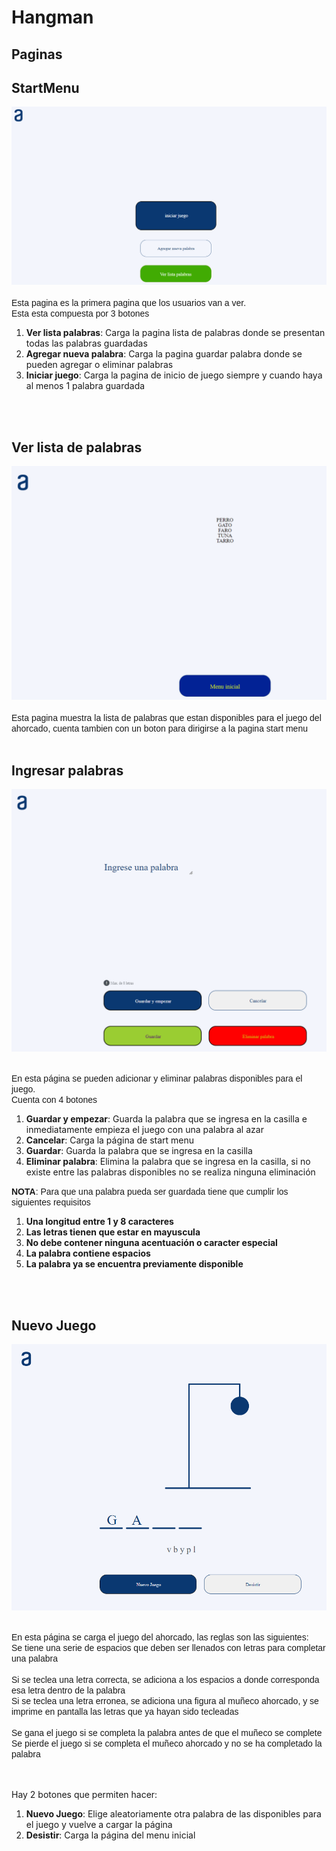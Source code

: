 # Hangman

## Paginas

## StartMenu
![startmenu][1]
<br><br>
<span style="font-family:arial; font-size:1em;">Esta pagina es la primera pagina que los usuarios van a ver.
<br> Esta esta compuesta por 3 botones</span>
<br>
<span style="font-family:arial;">
1. **Ver lista palabras**: Carga la pagina lista de palabras donde se presentan todas las palabras guardadas
2. **Agregar nueva palabra**: Carga la pagina guardar palabra donde se pueden agregar o eliminar palabras
3. **Iniciar juego**: Carga la pagina de inicio de juego siempre y cuando haya al menos 1 palabra guardada
</span>
<br><br>

## Ver lista de palabras
![listapalabra][2]
<br><br>
<span style="font-family:arial; font-size:1em;">Esta pagina muestra la lista de palabras que estan disponibles para el juego del ahorcado, cuenta tambien con un boton para dirigirse a la pagina start menu</span>
<br><br>

## Ingresar palabras
![ingresopalabras][3]
<br><br>

<span style="font-family:arial; font-size:1em;">En esta página se pueden adicionar y eliminar palabras disponibles para el juego.<br> Cuenta con 4 botones</span>
<span style="font-family:arial;">
1. **Guardar y empezar**: Guarda la palabra que se ingresa en la casilla e inmediatamente empieza el juego con una palabra al azar
2. **Cancelar**: Carga la página de start menu
3. **Guardar**: Guarda la palabra que se ingresa en la casilla
4. **Eliminar palabra**: Elimina la palabra que se ingresa en la casilla, si no existe entre las palabras disponibles no se realiza ninguna eliminación
</span>

<span style="font-family:arial; font-size:1em;">**NOTA**: Para que una palabra pueda ser guardada tiene que cumplir los siguientes requisitos</span>
<span style="font-family:arial;">
1. **Una longitud entre 1 y 8 caracteres**
2. **Las letras tienen que estar en mayuscula**
3. **No debe contener ninguna acentuación o caracter especial**
4. **La palabra contiene espacios**
5. **La palabra ya se encuentra previamente disponible**
</span>

<br><br>

## Nuevo Juego
![nuevojuego][4]
<br><br>

<span style="font-family:arial; font-size:1em;">En esta página se carga el juego del ahorcado, las reglas son las siguientes: 
<br>
Se tiene una serie de espacios que deben ser llenados con letras para completar una palabra
<br><br>
Si se teclea una letra correcta, se adiciona a los espacios a donde corresponda esa letra dentro de la palabra
<br>
Si se teclea una letra erronea, se adiciona una figura al muñeco ahorcado, y se imprime en pantalla las letras que ya hayan sido tecleadas
<br><br>
Se gana el juego si se completa la palabra antes de que el muñeco se complete
<br>
Se pierde el juego si se completa el muñeco ahorcado y no se ha completado la palabra

<br><br>
Hay 2 botones que permiten hacer:
<span style="font-family:arial;">
1. **Nuevo Juego**: Elige aleatoriamente otra palabra de las disponibles para el juego y vuelve a cargar la página
2. **Desistir**: Carga la página del menu inicial
</span>
</span>

[1]: https://github.com/vargdieg/Hangman/blob/master/ImagenesDocumentacion/MenuInicial.png
[2]: https://github.com/vargdieg/Hangman/blob/master/ImagenesDocumentacion/ListaPalabras.png
[3]: https://github.com/vargdieg/Hangman/blob/master/ImagenesDocumentacion/AgregarPalabra.png
[4]: https://github.com/vargdieg/Hangman/blob/master/ImagenesDocumentacion/NuevoJuego.png